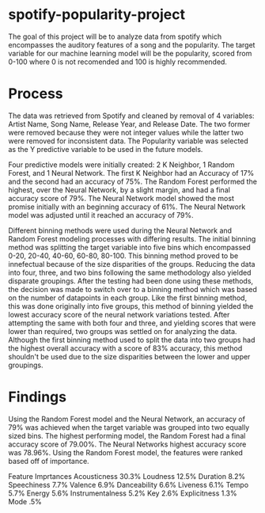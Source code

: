 # spotify-popularity-project
The goal of this project will be to analyze data from spotify which encompasses the auditory features of a song and the popularity. The target variable for our machine learning model will be the popularity, scored from 0-100 where 0 is not recomended and 100 is highly recommended.

# Process
The data was retrieved from Spotify and cleaned by removal of 4 variables: Artist Name, Song Name, Release Year, and Release Date. The two former were removed because they were not integer values while the latter two were removed for inconsistent data. The Popularity variable was selected as the Y predictive variable to be used in the future models. 

Four predictive models were initially created: 2 K Neighbor, 1 Random Forest, and 1 Neural Network. The first K Neighbor had an Accuracy of 17% and the second had an accuracy of 75%. The Random Forest performed the highest, over the Neural Network, by a slight margin, and had a final accuracy score of 79%. The Neural Network model showed the most promise initially with an beginning accuracy of 61%. The Neural Network model was adjusted until it reached an accuracy of 79%.

Different binning methods were used during the Neural Network and Random Forest modeling processes with differing results. The initial binning method was splitting the target variable into five bins which encompassed 0-20, 20-40, 40-60, 60-80, 80-100. This binning method proved to be innefectual because of the size disparities of the groups. Reducing the data into four, three, and two bins following the same methodology also yielded disparate groupings. After the testing had been done using these methods, the decision was made to switch over to a binning method which was based on the number of datapoints in each group. Like the first binning method, this was done originally into five groups, this method of binning yielded the lowest accuracy score of the neural network variations tested. After attempting the same with both four and three, and yielding scores that were lower than required, two groups was settled on for analyzing the data. Although the first binning method used to split the data into two groups had the highest overall accuracy with a score of 83% accuracy, this method shouldn't be used due to the size disparities between the lower and upper groupings.  

# Findings
Using the Random Forest model and the Neural Network, an accuracy of 79% was achieved when the target variable was grouped into two equally sized bins. The highest performing model, the Random Forest had a final accuracy score of 79.00%. The Neural Networks highest accuracy score was 78.96%. Using the Random Forest model, the features were ranked based off of importance.

Feature Imprtances
  Acousticness 30.3%
  Loudness 12.5%
  Duration 8.2%
  Speechiness 7.7%
  Valence 6.9%
  Danceability 6.6%
  Liveness 6.1%
  Tempo 5.7%
  Energy 5.6%
  Instrumentalness 5.2%
  Key 2.6%
  Explicitness 1.3%
  Mode .5%
